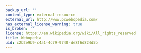 ```yaml
---
backup_url: ''
content_type: external-resource
external_url: http://www.pcwebopedia.com/
has_external_license_warning: true
is_broken: ''
license: https://en.wikipedia.org/wiki/All_rights_reserved
title: Webopedia
uid: c2b2e9b9-c4a1-4c79-9740-de8f6d824d5b
---
```

